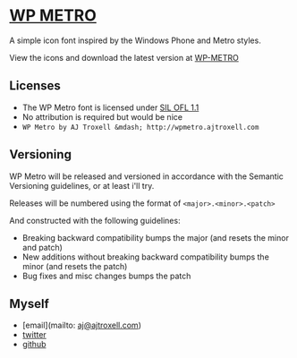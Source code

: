 [WP METRO](http://wpmetro.ajtroxell.com/ "WP-Metro")
========

A simple icon font inspired by the Windows Phone and Metro styles.

View the icons and download the latest version at [WP-METRO](http://wpmetro.ajtroxell.com/)

Licenses
------

- The WP Metro font is licensed under [SIL OFL 1.1](http://scripts.sil.org/OFL)
- No attribution is required but would be nice
 - `WP Metro by AJ Troxell &mdash; http://wpmetro.ajtroxell.com`

Versioning
------
WP Metro will be released and versioned in accordance with the Semantic Versioning guidelines, or at least i'll try.

Releases will be numbered using the format of `<major>.<minor>.<patch>`

And constructed with the following guidelines:
- Breaking backward compatibility bumps the major (and resets the minor and patch)
- New additions without breaking backward compatibility bumps the minor (and resets the patch)
- Bug fixes and misc changes bumps the patch

Myself
------
- [email](mailto: aj@ajtroxell.com)
- [twitter](https://twitter.com/AJTroxell)
- [github](https://github.com/ajtroxell/)